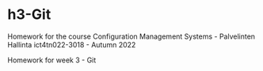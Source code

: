 # h3-Git
Homework for the course Configuration Management Systems - Palvelinten Hallinta ict4tn022-3018 - Autumn 2022

Homework for week 3 - Git
